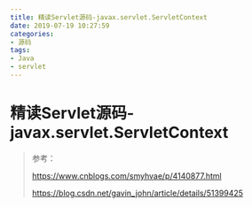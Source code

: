 ```yaml
---
title: 精读Servlet源码-javax.servlet.ServletContext
date: 2019-07-19 10:27:59
categories:
- 源码
tags:
- Java
- servlet
---
```


# 精读Servlet源码-javax.servlet.ServletContext

> 参考：
>
> https://www.cnblogs.com/smyhvae/p/4140877.html
>
> https://blog.csdn.net/gavin_john/article/details/51399425

